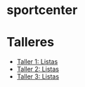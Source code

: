 # sportcenter

# Talleres
* [Taller 1: Listas](https://csw-uniandes.gitbooks.io/front-step-by-step/content/taller-1.html)
* [Taller 2: Listas](https://csw-uniandes.gitbooks.io/front-step-by-step/content/taller-2.html)
* [Taller 3: Listas](https://csw-uniandes.gitbooks.io/front-step-by-step/content/taller-3.html)

